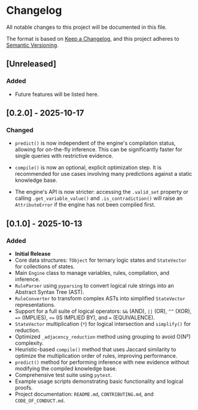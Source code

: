 # Changelog

All notable changes to this project will be documented in this file.

The format is based on [Keep a Changelog](https://keepachangelog.com/en/1.0.0/),
and this project adheres to [Semantic Versioning](https://semver.org/spec/v2.0.0.html).

## [Unreleased]

### Added

- Future features will be listed here.

## [0.2.0] - 2025-10-17

### Changed

- `predict()` is now independent of the engine's compilation status, allowing for on-the-fly inference. This can be
  significantly faster for single queries with restrictive evidence.

- `compile()` is now an optional, explicit optimization step. It is recommended for use cases involving many predictions
  against a static knowledge base.

- The engine's API is now stricter: accessing the `.valid_set` property or calling `.get_variable_value()` and
  `.is_contradiction()` will raise an `AttributeError` if the engine has not been compiled first.

## [0.1.0] - 2025-10-13

### Added

- **Initial Release**
- Core data structures: `TObject` for ternary logic states and `StateVector` for collections of states.
- Main `Engine` class to manage variables, rules, compilation, and inference.
- `RuleParser` using `pyparsing` to convert logical rule strings into an Abstract Syntax Tree (AST).
- `RuleConverter` to transform complex ASTs into simplified `StateVector` representations.
- Support for a full suite of logical operators: `&&` (AND), `||` (OR), `^^` (XOR), `=>` (IMPLIES), `<=` (IS IMPLIED
  BY), and `=` (EQUIVALENCE).
- `StateVector` multiplication (`*`) for logical intersection and `simplify()` for reduction.
- Optimized `_adjacency_reduction` method using grouping to avoid O(N²) complexity.
- Heuristic-based `compile()` method that uses Jaccard similarity to optimize the multiplication order of rules,
  improving performance.
- `predict()` method for performing inference with new evidence without modifying the compiled knowledge base.
- Comprehensive test suite using `pytest`.
- Example usage scripts demonstrating basic functionality and logical proofs.
- Project documentation: `README.md`, `CONTRIBUTING.md`, and `CODE_OF_CONDUCT.md`.
